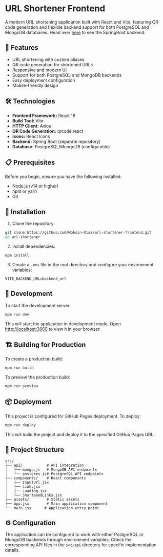 # URL Shortener Frontend

A modern URL shortening application built with React and Vite, featuring QR code generation and flexible backend support for both PostgreSQL and MongoDB databases.
Head over [here](https://github.com/Mohsin-Riaz/url-shortener-spring-boot) to see the SpringBoot backend.

## 🚀 Features

-   URL shortening with custom aliases
-   QR code generation for shortened URLs
-   Responsive and modern UI
-   Support for both PostgreSQL and MongoDB backends
-   Easy deployment configuration
-   Mobile-friendly design

## 🛠️ Technologies

-   **Frontend Framework:** React 18
-   **Build Tool:** Vite
-   **HTTP Client:** Axios
-   **QR Code Generation:** qrcode.react
-   **Icons:** React Icons
-   **Backend:** Spring Boot (separate repository)
-   **Database:** PostgreSQL/MongoDB (configurable)

## 📋 Prerequisites

Before you begin, ensure you have the following installed:

-   Node.js (v14 or higher)
-   npm or yarn
-   Git

## 🚀 Installation

1. Clone the repository:

```bash
git clone https://github.com/Mohsin-Riaz/url-shortener-frontend.git
cd url-shortener
```

2. Install dependencies:

```bash
npm install
```

3. Create a `.env` file in the root directory and configure your environment variables:

```env
VITE_BACKEND_URL=backend_url
```

## 🔧 Development

To start the development server:

```bash
npm run dev
```

This will start the application in development mode. Open [http://localhost:3000](http://localhost:3000) to view it in your browser.

## 🏗️ Building for Production

To create a production build:

```bash
npm run build
```

To preview the production build:

```bash
npm run preview
```

## 📦 Deployment

This project is configured for GitHub Pages deployment. To deploy:

```bash
npm run deploy
```

This will build the project and deploy it to the specified GitHub Pages URL.

## 📁 Project Structure

```
src/
├── api/           # API integration
│   ├── mongo.js   # MongoDB API endpoints
│   └── postgres.js# PostgreSQL API endpoints
├── components/    # React components
│   ├── InputUrl.jsx
│   ├── Link.jsx
│   ├── Loading.jsx
│   └── ShortenedLinks.jsx
├── assets/        # Static assets
├── App.jsx        # Main application component
└── main.jsx      # Application entry point
```

## ⚙️ Configuration

The application can be configured to work with either PostgreSQL or MongoDB backends through environment variables. Check the corresponding API files in the `src/api` directory for specific implementation details.
